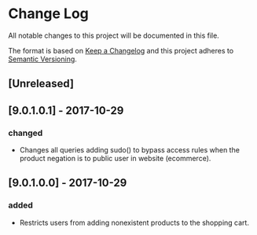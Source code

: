# Change Log
All notable changes to this project will be documented in this file.

The format is based on [Keep a Changelog](http://keepachangelog.com/)
and this project adheres to [Semantic Versioning](http://semver.org/).

## [Unreleased]

## [9.0.1.0.1] - 2017-10-29
### changed
- Changes all queries adding sudo() to bypass access rules when the product negation is to public user in website (ecommerce).

## [9.0.1.0.0] - 2017-10-29
### added
- Restricts users from adding nonexistent products to the shopping cart.
